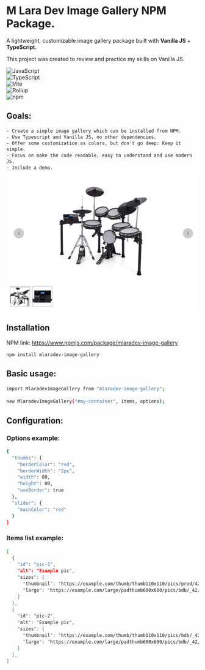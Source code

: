 # M Lara Dev Image Gallery NPM Package.

A lightweight, customizable image gallery package built with **Vanilla JS** + **TypeScript**.  

This project was created to review and practice my skills on Vanilla JS.


![JavaScript](https://img.shields.io/badge/JavaScript-F7DF1E?style=for-the-badge&logo=javascript&logoColor=black)  
![TypeScript](https://img.shields.io/badge/TypeScript-3178C6?style=for-the-badge&logo=typescript&logoColor=white)  
![Vite](https://img.shields.io/badge/Vite-646CFF?style=for-the-badge&logo=vite&logoColor=white)  
![Rollup](https://img.shields.io/badge/Rollup-EC4A3F?style=for-the-badge&logo=rollup.js&logoColor=white)  
![npm](https://img.shields.io/badge/npm-CB3837?style=for-the-badge&logo=npm&logoColor=white)  


## Goals: 
    - Create a simple image gallery which can be installed from NPM.
    - Use Typescript and Vanilla JS, no other dependencies.
    - Offer some customization as colors, but don't go deep: Keep it simple.
    - Focus on make the code readable, easy to understand and use modern JS.
    - Include a demo.

![Alt text](./docs/Capture%20image%20gallery.gif)

## Installation

NPM link: https://www.npmjs.com/package/mlaradev-image-gallery

```bash
npm install mlaradev-image-gallery
```

## Basic usage:
```bash
import MlaradevImageGallery from "mlaradev-image-gallery";

new MlaradevImageGallery("#my-container", items, options);
```

## Configuration:
### Options example:
```bash
{
  "thumbs": {
    "borderColor": "red",
    "borderWidth": "2px",
    "width": 80,
    "height": 80,
    "useBorder": true
  },
  "slider": {
    "mainColor": "red"
  }
}
```

### Items list example:
```bash
[
  {
    "id": "pic-1",
    "alt": "Example pic",
    "sizes": {
      "thumbnail": "https://example.com/thumb/thumb110x110/pics/prod/428224.webp",
      "large": "https://example.com/large/padthumb600x600/pics/bdb/_42/428224/17105803_800.jpg"
    }
  },
  {
    "id": "pic-2",
    "alt": "Example pic",
    "sizes": {
      "thumbnail": "https://example.com/thumb/thumb110x110/pics/bdb/_42/428224/17111548_800.jpg",
      "large": "https://example.com/large/padthumb600x600/pics/bdb/_42/428224/17111548_800.jpg"
    }
  },
]
```